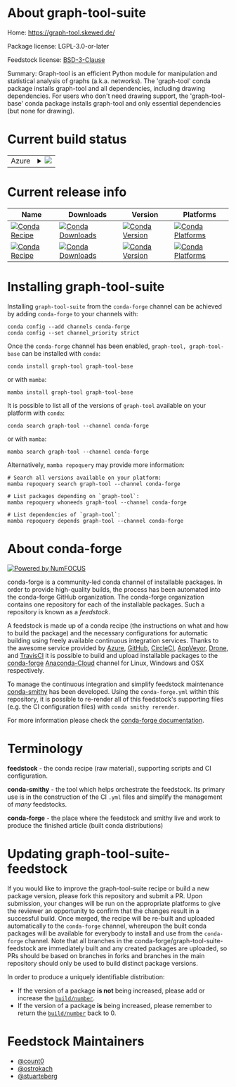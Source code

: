 About graph-tool-suite
======================

Home: https://graph-tool.skewed.de/

Package license: LGPL-3.0-or-later

Feedstock license: [BSD-3-Clause](https://github.com/conda-forge/graph-tool-feedstock-fork-feedstock/blob/main/LICENSE.txt)

Summary: Graph-tool is an efficient Python module for manipulation and statistical analysis of graphs (a.k.a. networks).
The 'graph-tool' conda package installs graph-tool and all dependencies, including drawing dependencies.
For users who don't need drawing support, the 'graph-tool-base' conda package installs graph-tool and
only essential dependencies (but none for drawing).


Current build status
====================


<table>
    
  <tr>
    <td>Azure</td>
    <td>
      <details>
        <summary>
          <a href="https://dev.azure.com/conda-forge/feedstock-builds/_build/latest?definitionId=&branchName=main">
            <img src="https://dev.azure.com/conda-forge/feedstock-builds/_apis/build/status/graph-tool-feedstock-fork-feedstock?branchName=main">
          </a>
        </summary>
        <table>
          <thead><tr><th>Variant</th><th>Status</th></tr></thead>
          <tbody><tr>
              <td>linux_64_numpy1.19python3.7.____cpython</td>
              <td>
                <a href="https://dev.azure.com/conda-forge/feedstock-builds/_build/latest?definitionId=&branchName=main">
                  <img src="https://dev.azure.com/conda-forge/feedstock-builds/_apis/build/status/graph-tool-feedstock-fork-feedstock?branchName=main&jobName=linux&configuration=linux_64_numpy1.19python3.7.____cpython" alt="variant">
                </a>
              </td>
            </tr><tr>
              <td>linux_64_numpy1.19python3.8.____cpython</td>
              <td>
                <a href="https://dev.azure.com/conda-forge/feedstock-builds/_build/latest?definitionId=&branchName=main">
                  <img src="https://dev.azure.com/conda-forge/feedstock-builds/_apis/build/status/graph-tool-feedstock-fork-feedstock?branchName=main&jobName=linux&configuration=linux_64_numpy1.19python3.8.____cpython" alt="variant">
                </a>
              </td>
            </tr><tr>
              <td>linux_64_numpy1.19python3.9.____cpython</td>
              <td>
                <a href="https://dev.azure.com/conda-forge/feedstock-builds/_build/latest?definitionId=&branchName=main">
                  <img src="https://dev.azure.com/conda-forge/feedstock-builds/_apis/build/status/graph-tool-feedstock-fork-feedstock?branchName=main&jobName=linux&configuration=linux_64_numpy1.19python3.9.____cpython" alt="variant">
                </a>
              </td>
            </tr><tr>
              <td>linux_64_numpy1.21python3.10.____cpython</td>
              <td>
                <a href="https://dev.azure.com/conda-forge/feedstock-builds/_build/latest?definitionId=&branchName=main">
                  <img src="https://dev.azure.com/conda-forge/feedstock-builds/_apis/build/status/graph-tool-feedstock-fork-feedstock?branchName=main&jobName=linux&configuration=linux_64_numpy1.21python3.10.____cpython" alt="variant">
                </a>
              </td>
            </tr><tr>
              <td>osx_64_numpy1.19python3.7.____cpython</td>
              <td>
                <a href="https://dev.azure.com/conda-forge/feedstock-builds/_build/latest?definitionId=&branchName=main">
                  <img src="https://dev.azure.com/conda-forge/feedstock-builds/_apis/build/status/graph-tool-feedstock-fork-feedstock?branchName=main&jobName=osx&configuration=osx_64_numpy1.19python3.7.____cpython" alt="variant">
                </a>
              </td>
            </tr><tr>
              <td>osx_64_numpy1.19python3.8.____cpython</td>
              <td>
                <a href="https://dev.azure.com/conda-forge/feedstock-builds/_build/latest?definitionId=&branchName=main">
                  <img src="https://dev.azure.com/conda-forge/feedstock-builds/_apis/build/status/graph-tool-feedstock-fork-feedstock?branchName=main&jobName=osx&configuration=osx_64_numpy1.19python3.8.____cpython" alt="variant">
                </a>
              </td>
            </tr><tr>
              <td>osx_64_numpy1.19python3.9.____cpython</td>
              <td>
                <a href="https://dev.azure.com/conda-forge/feedstock-builds/_build/latest?definitionId=&branchName=main">
                  <img src="https://dev.azure.com/conda-forge/feedstock-builds/_apis/build/status/graph-tool-feedstock-fork-feedstock?branchName=main&jobName=osx&configuration=osx_64_numpy1.19python3.9.____cpython" alt="variant">
                </a>
              </td>
            </tr><tr>
              <td>osx_64_numpy1.21python3.10.____cpython</td>
              <td>
                <a href="https://dev.azure.com/conda-forge/feedstock-builds/_build/latest?definitionId=&branchName=main">
                  <img src="https://dev.azure.com/conda-forge/feedstock-builds/_apis/build/status/graph-tool-feedstock-fork-feedstock?branchName=main&jobName=osx&configuration=osx_64_numpy1.21python3.10.____cpython" alt="variant">
                </a>
              </td>
            </tr><tr>
              <td>osx_arm64_numpy1.19python3.8.____cpython</td>
              <td>
                <a href="https://dev.azure.com/conda-forge/feedstock-builds/_build/latest?definitionId=&branchName=main">
                  <img src="https://dev.azure.com/conda-forge/feedstock-builds/_apis/build/status/graph-tool-feedstock-fork-feedstock?branchName=main&jobName=osx&configuration=osx_arm64_numpy1.19python3.8.____cpython" alt="variant">
                </a>
              </td>
            </tr><tr>
              <td>osx_arm64_numpy1.19python3.9.____cpython</td>
              <td>
                <a href="https://dev.azure.com/conda-forge/feedstock-builds/_build/latest?definitionId=&branchName=main">
                  <img src="https://dev.azure.com/conda-forge/feedstock-builds/_apis/build/status/graph-tool-feedstock-fork-feedstock?branchName=main&jobName=osx&configuration=osx_arm64_numpy1.19python3.9.____cpython" alt="variant">
                </a>
              </td>
            </tr><tr>
              <td>osx_arm64_numpy1.21python3.10.____cpython</td>
              <td>
                <a href="https://dev.azure.com/conda-forge/feedstock-builds/_build/latest?definitionId=&branchName=main">
                  <img src="https://dev.azure.com/conda-forge/feedstock-builds/_apis/build/status/graph-tool-feedstock-fork-feedstock?branchName=main&jobName=osx&configuration=osx_arm64_numpy1.21python3.10.____cpython" alt="variant">
                </a>
              </td>
            </tr>
          </tbody>
        </table>
      </details>
    </td>
  </tr>
</table>

Current release info
====================

| Name | Downloads | Version | Platforms |
| --- | --- | --- | --- |
| [![Conda Recipe](https://img.shields.io/badge/recipe-graph--tool-green.svg)](https://anaconda.org/conda-forge/graph-tool) | [![Conda Downloads](https://img.shields.io/conda/dn/conda-forge/graph-tool.svg)](https://anaconda.org/conda-forge/graph-tool) | [![Conda Version](https://img.shields.io/conda/vn/conda-forge/graph-tool.svg)](https://anaconda.org/conda-forge/graph-tool) | [![Conda Platforms](https://img.shields.io/conda/pn/conda-forge/graph-tool.svg)](https://anaconda.org/conda-forge/graph-tool) |
| [![Conda Recipe](https://img.shields.io/badge/recipe-graph--tool--base-green.svg)](https://anaconda.org/conda-forge/graph-tool-base) | [![Conda Downloads](https://img.shields.io/conda/dn/conda-forge/graph-tool-base.svg)](https://anaconda.org/conda-forge/graph-tool-base) | [![Conda Version](https://img.shields.io/conda/vn/conda-forge/graph-tool-base.svg)](https://anaconda.org/conda-forge/graph-tool-base) | [![Conda Platforms](https://img.shields.io/conda/pn/conda-forge/graph-tool-base.svg)](https://anaconda.org/conda-forge/graph-tool-base) |

Installing graph-tool-suite
===========================

Installing `graph-tool-suite` from the `conda-forge` channel can be achieved by adding `conda-forge` to your channels with:

```
conda config --add channels conda-forge
conda config --set channel_priority strict
```

Once the `conda-forge` channel has been enabled, `graph-tool, graph-tool-base` can be installed with `conda`:

```
conda install graph-tool graph-tool-base
```

or with `mamba`:

```
mamba install graph-tool graph-tool-base
```

It is possible to list all of the versions of `graph-tool` available on your platform with `conda`:

```
conda search graph-tool --channel conda-forge
```

or with `mamba`:

```
mamba search graph-tool --channel conda-forge
```

Alternatively, `mamba repoquery` may provide more information:

```
# Search all versions available on your platform:
mamba repoquery search graph-tool --channel conda-forge

# List packages depending on `graph-tool`:
mamba repoquery whoneeds graph-tool --channel conda-forge

# List dependencies of `graph-tool`:
mamba repoquery depends graph-tool --channel conda-forge
```


About conda-forge
=================

[![Powered by
NumFOCUS](https://img.shields.io/badge/powered%20by-NumFOCUS-orange.svg?style=flat&colorA=E1523D&colorB=007D8A)](https://numfocus.org)

conda-forge is a community-led conda channel of installable packages.
In order to provide high-quality builds, the process has been automated into the
conda-forge GitHub organization. The conda-forge organization contains one repository
for each of the installable packages. Such a repository is known as a *feedstock*.

A feedstock is made up of a conda recipe (the instructions on what and how to build
the package) and the necessary configurations for automatic building using freely
available continuous integration services. Thanks to the awesome service provided by
[Azure](https://azure.microsoft.com/en-us/services/devops/), [GitHub](https://github.com/),
[CircleCI](https://circleci.com/), [AppVeyor](https://www.appveyor.com/),
[Drone](https://cloud.drone.io/welcome), and [TravisCI](https://travis-ci.com/)
it is possible to build and upload installable packages to the
[conda-forge](https://anaconda.org/conda-forge) [Anaconda-Cloud](https://anaconda.org/)
channel for Linux, Windows and OSX respectively.

To manage the continuous integration and simplify feedstock maintenance
[conda-smithy](https://github.com/conda-forge/conda-smithy) has been developed.
Using the ``conda-forge.yml`` within this repository, it is possible to re-render all of
this feedstock's supporting files (e.g. the CI configuration files) with ``conda smithy rerender``.

For more information please check the [conda-forge documentation](https://conda-forge.org/docs/).

Terminology
===========

**feedstock** - the conda recipe (raw material), supporting scripts and CI configuration.

**conda-smithy** - the tool which helps orchestrate the feedstock.
                   Its primary use is in the construction of the CI ``.yml`` files
                   and simplify the management of *many* feedstocks.

**conda-forge** - the place where the feedstock and smithy live and work to
                  produce the finished article (built conda distributions)


Updating graph-tool-suite-feedstock
===================================

If you would like to improve the graph-tool-suite recipe or build a new
package version, please fork this repository and submit a PR. Upon submission,
your changes will be run on the appropriate platforms to give the reviewer an
opportunity to confirm that the changes result in a successful build. Once
merged, the recipe will be re-built and uploaded automatically to the
`conda-forge` channel, whereupon the built conda packages will be available for
everybody to install and use from the `conda-forge` channel.
Note that all branches in the conda-forge/graph-tool-suite-feedstock are
immediately built and any created packages are uploaded, so PRs should be based
on branches in forks and branches in the main repository should only be used to
build distinct package versions.

In order to produce a uniquely identifiable distribution:
 * If the version of a package **is not** being increased, please add or increase
   the [``build/number``](https://docs.conda.io/projects/conda-build/en/latest/resources/define-metadata.html#build-number-and-string).
 * If the version of a package **is** being increased, please remember to return
   the [``build/number``](https://docs.conda.io/projects/conda-build/en/latest/resources/define-metadata.html#build-number-and-string)
   back to 0.

Feedstock Maintainers
=====================

* [@count0](https://github.com/count0/)
* [@ostrokach](https://github.com/ostrokach/)
* [@stuarteberg](https://github.com/stuarteberg/)


<!-- dummy commit to enable rerendering -->

